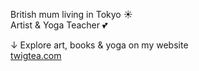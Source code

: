 British mum living in Tokyo ☀️ <br />
Artist & Yoga Teacher 💕 <br />

↓ Explore art, books & yoga on my website <br />
<a target="_blank" href="https://twigtea.com" target="_blank">twigtea.com</a>

<!--
**gracekishino/gracekishino** is a ✨ _special_ ✨ repository because its `README.md` (this file) appears on your GitHub profile.

Here are some ideas to get you started:

- 🔭 I’m currently working on ...
- 🌱 I’m currently learning ...
- 👯 I’m looking to collaborate on ...
- 🤔 I’m looking for help with ...
- 💬 Ask me about ...
- 📫 How to reach me: ...
- 😄 Pronouns: ...
- ⚡ Fun fact: ...
-->
